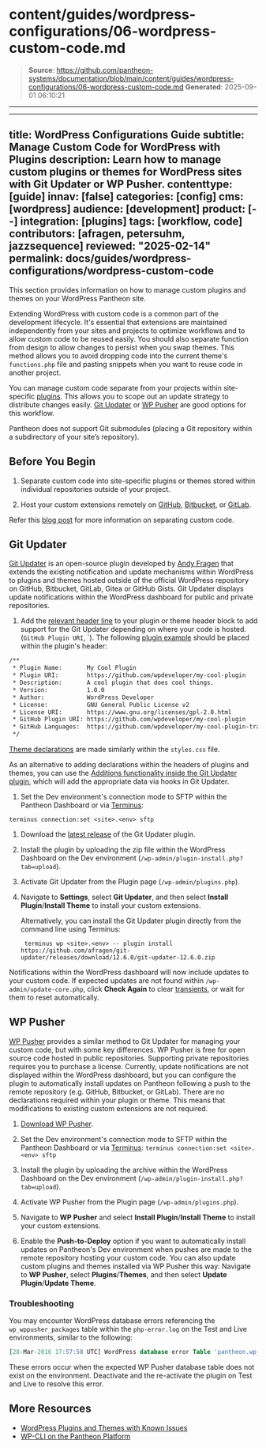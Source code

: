 # content/guides/wordpress-configurations/06-wordpress-custom-code.md

> **Source**: https://github.com/pantheon-systems/documentation/blob/main/content/guides/wordpress-configurations/06-wordpress-custom-code.md
> **Generated**: 2025-09-01 06:10:21

---

---
title: WordPress Configurations Guide
subtitle: Manage Custom Code for WordPress with Plugins
description: Learn how to manage custom plugins or themes for WordPress sites with Git Updater or WP Pusher.
contenttype: [guide]
innav: [false]
categories: [config]
cms: [wordpress]
audience: [development]
product: [--]
integration: [plugins]
tags: [workflow, code]
contributors: [afragen, petersuhm, jazzsequence]
reviewed: "2025-02-14"
permalink: docs/guides/wordpress-configurations/wordpress-custom-code
---

This section provides information on how to manage custom plugins and themes on your WordPress Pantheon site.

Extending WordPress with custom code is a common part of the development lifecycle. It's essential that extensions are maintained independently from your sites and projects to optimize workflows and to allow custom code to be reused easily. You should also separate function from design to allow changes to persist when you swap themes. This method allows you to avoid dropping code into the current theme's `functions.php` file and pasting snippets when you want to reuse code in another project.

You can manage custom code separate from your projects within site-specific [plugins](https://codex.wordpress.org/Writing_a_Plugin). This allows you to scope out an update strategy to distribute changes easily. [Git Updater](https://github.com/afragen/git-updater) or [WP Pusher](https://wppusher.com/) are good options for this workflow.

<Alert title="Note" type="info">

Pantheon does not support Git submodules (placing a Git repository within a subdirectory of your site’s repository).

</Alert>

## Before You Begin

1. Separate custom code into site-specific plugins or themes stored within individual repositories outside of your project.

1. Host your custom extensions remotely on [GitHub](https://github.com/), [Bitbucket](https://bitbucket.org), or [GitLab](https://about.gitlab.com/).

Refer this [blog post](https://pantheon.io/blog/wordpress-development-git) for more information on separating custom code.

## Git Updater

[Git Updater](https://github.com/afragen/git-updater) is an open-source plugin developed by [Andy Fragen](https://git-updater.com/) that extends the existing notification and update mechanisms within WordPress to plugins and themes hosted outside of the official WordPress repository on GitHub, Bitbucket, GitLab, Gitea or GitHub Gists. Git Updater displays update notifications within the WordPress dashboard for public and private repositories.

1. Add the [relevant header line](https://git-updater.com/knowledge-base/usage/) to your plugin or theme header block to add support for the Git Updater depending on where your code is hosted.(`GitHub Plugin URI`, `). The following [plugin example](https://git-updater.com/knowledge-base/usage/#articleTOC_2) should be placed within the plugin's header:

  ```bash
  /**
   * Plugin Name:       My Cool Plugin
   * Plugin URI:        https://github.com/wpdeveloper/my-cool-plugin
   * Description:       A cool plugin that does cool things.
   * Version:           1.0.0
   * Author:            WordPress Developer
   * License:           GNU General Public License v2
   * License URI:       https://www.gnu.org/licenses/gpl-2.0.html
   * GitHub Plugin URI: https://github.com/wpdeveloper/my-cool-plugin
   * GitHub Languages:  https://github.com/wpdeveloper/my-cool-plugin-translations
   */
  ```

  [Theme declarations](https://git-updater.com/knowledge-base/usage/#articleTOC_3) are made similarly within the `styles.css` file.

  As an alternative to adding declarations within the headers of plugins and themes, you can use the [Additions functionality inside the Git Updater plugin](https://git-updater.com/knowledge-base/git-updater-additions/), which will add the appropriate data via hooks in Git Updater.

1. Set the Dev environment's connection mode to SFTP within the Pantheon Dashboard or via [Terminus](/terminus):

  ```bash{promptUser: user}
  terminus connection:set <site>.<env> sftp
  ```

1. Download the [latest release](https://github.com/afragen/git-updater/releases) of the Git Updater plugin.

1. Install the plugin by uploading the zip file within the WordPress Dashboard on the Dev environment (`/wp-admin/plugin-install.php?tab=upload`).

1. Activate Git Updater from the Plugin page (`/wp-admin/plugins.php`).

1. Navigate to **Settings**, select **Git Updater**, and then select **Install Plugin**/**Install Theme** to install your custom extensions.

   Alternatively, you can install the Git Updater plugin directly from the command line using Terminus:
   
   ```bash{promptUser: user}
    terminus wp <site>.<env> -- plugin install https://github.com/afragen/git-updater/releases/download/12.6.0/git-updater-12.6.0.zip
    ```

Notifications within the WordPress dashboard will now include updates to your custom code. If expected updates are not found within `/wp-admin/update-core.php`, click **Check Again** to clear [transients](https://codex.wordpress.org/Transients_API), or wait for them to reset automatically.

## WP Pusher

[WP Pusher](https://wppusher.com/) provides a similar method to Git Updater for managing your custom code, but with some key differences. WP Pusher is free for open source code hosted in public repositories. Supporting private repositories requires you to purchase a license. Currently, update notifications are not displayed within the WordPress dashboard, but you can configure the plugin to automatically install updates on Pantheon following a push to the remote repository (e.g. GitHub, Bitbucket, or GitLab). There are no declarations required within your plugin or theme. This means that modifications to existing custom extensions are not required.

1. [Download WP Pusher](https://wppusher.com/).

1. Set the Dev environment's connection mode to SFTP within the Pantheon Dashboard or via [Terminus](/terminus): `terminus connection:set <site>.<env> sftp`

1. Install the plugin by uploading the archive within the WordPress Dashboard on the Dev environment (`/wp-admin/plugin-install.php?tab=upload`).

1. Activate WP Pusher from the Plugin page (`/wp-admin/plugins.php`).

1. Navigate to **WP Pusher** and select **Install Plugin**/**Install Theme** to install your custom extensions.

1. Enable the **Push-to-Deploy** option if you want to automatically install updates on Pantheon's Dev environment when pushes are made to the remote repository hosting your custom code. You can also update custom plugins and themes installed via WP Pusher this way: Navigate to **WP Pusher**, select **Plugins**/**Themes**, and then select **Update Plugin**/**Update Theme**.

### Troubleshooting

You may encounter WordPress database errors referencing the `wp_wppusher_packages` table within the `php-error.log` on the Test and Live environments, similar to the following:

```sql
[28-Mar-2016 17:57:58 UTC] WordPress database error Table 'pantheon.wp_wppusher_packages' doesn't exist for query SELECT * FROM wp_wppusher_packages WHERE type = 1 made by require_once('wp-admin/admin.php'), do_action('admin_init'), call_user_func_array, Pusher\Pusher->registerPluginActionLinks, Pusher\Storage\PluginRepository->allPusherPlugins
```

These errors occur when the expected WP Pusher database table does not exist on the environment. Deactivate and the re-activate the plugin on Test and Live to resolve this error.

## More Resources

- [WordPress Plugins and Themes with Known Issues](/wordpress-known-issues)
- [WP-CLI on the Pantheon Platform](/guides/create-wp-site)